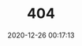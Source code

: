 ---
title: 404
date: 2020-12-26 00:17:13
type: "404"
layout: "404"
description: "Oops～，我崩溃了！找不到你想要的页面 :("
---